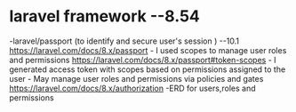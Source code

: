 # laravel framework --8.54 

-laravel/passport (to identify and secure user's session ) --10.1  https://laravel.com/docs/8.x/passport
    - I used scopes to manage user roles and permissions https://laravel.com/docs/8.x/passport#token-scopes
    - I generated access token with scopes based on permissions assigned to the user
    - May manage user roles and permissions via policies and gates https://laravel.com/docs/8.x/authorization 
-ERD for users,roles and permissions 

    


